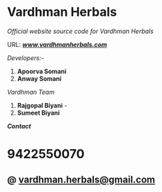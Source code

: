 # **Vardhman Herbals**



*Official website source code for Vardhman Herbals*

URL: ***www.vardhmanherbals.com***



*Developers:-*

1. **Apoorva Somani**
2. **Anway Somani**



*Vardhman Team*

1. **Rajgopal Biyani** - 
2. **Sumeet Biyani**





***Contact***

# 9422550070

## @ vardhman.herbals@gmail.com